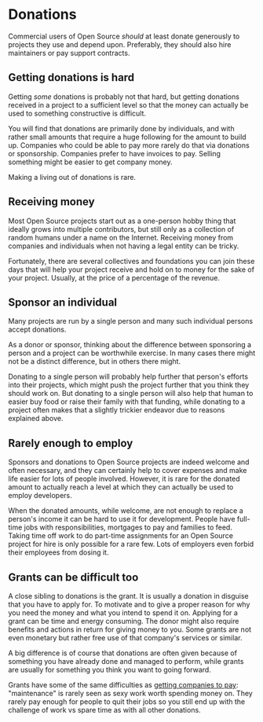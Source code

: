 # Donations

Commercial users of Open Source *should* at least donate generously to
projects they use and depend upon. Preferably, they should also hire
maintainers or pay support contracts.

## Getting donations is hard

Getting *some* donations is probably not that hard, but getting donations
received in a project to a sufficient level so that the money can actually be
used to something constructive is difficult.

You will find that donations are primarily done by individuals, and with
rather small amounts that require a huge following for the amount to build
up. Companies who could be able to pay more rarely do that via donations or
sponsorship. Companies prefer to have invoices to pay. Selling something might
be easier to get company money.

Making a living out of donations is rare.

## Receiving money

Most Open Source projects start out as a one-person hobby thing that ideally
grows into multiple contributors, but still only as a collection of random
humans under a name on the Internet. Receiving money from companies and
individuals when not having a legal entity can be tricky.

Fortunately, there are several collectives and foundations you can join these
days that will help your project receive and hold on to money for the sake of
your project. Usually, at the price of a percentage of the revenue.

## Sponsor an individual

Many projects are run by a single person and many such individual persons
accept donations.

As a donor or sponsor, thinking about the difference between sponsoring a
person and a project can be worthwhile exercise. In many cases there might not
be a distinct difference, but in others there might.

Donating to a single person will probably help further that person's efforts
into their projects, which might push the project further that you think they
should work on. But donating to a single person will also help that human to
easier buy food or raise their family with that funding, while donating to a
project often makes that a slightly trickier endeavor due to reasons explained
above.

## Rarely enough to employ

Sponsors and donations to Open Source projects are indeed welcome and often
necessary, and they can certainly help to cover expenses and make life easier
for lots of people involved. However, it is rare for the donated amount to
actually reach a level at which they can actually be used to employ
developers.

When the donated amounts, while welcome, are not enough to replace a person's
income it can be hard to use it for development. People have full-time jobs
with responsibilities, mortgages to pay and families to feed. Taking time off
work to do part-time assignments for an Open Source project for hire is only
possible for a rare few. Lots of employers even forbid their employees from
dosing it.

## Grants can be difficult too

A close sibling to donations is the grant. It is usually a donation in
disguise that you have to apply for. To motivate and to give a proper reason
for why you need the money and what you intend to spend it on. Applying for a
grant can be time and energy consuming. The donor might also require benefits
and actions in return for giving money to you. Some grants are not even
monetary but rather free use of that company's services or similar.

A big difference is of course that donations are often given because of
something you have already done and managed to perform, while grants are
usually for something you think you want to going forward.

Grants have some of the same difficulties as [getting companies to
pay](companies.md): "maintenance" is rarely seen as sexy work worth spending
money on. They rarely pay enough for people to quit their jobs so you still
end up with the challenge of work vs spare time as with all other donations.
